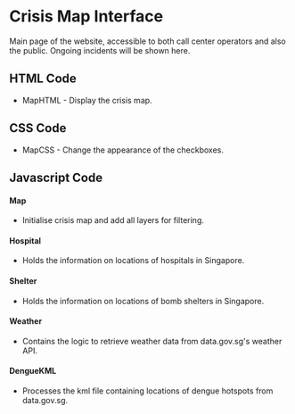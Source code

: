 # Crisis Map Interface
Main page of the website, accessible to both call center operators and also the public. Ongoing incidents will be shown here. 

## HTML Code 
* MapHTML - Display the crisis map.

## CSS Code
* MapCSS - Change the appearance of the checkboxes.

## Javascript Code

#### Map
* Initialise crisis map and add all layers for filtering.

#### Hospital
* Holds the information on locations of hospitals in Singapore.

#### Shelter
* Holds the information on locations of bomb shelters in Singapore.

#### Weather
* Contains the logic to retrieve weather data from data.gov.sg's weather API.

#### DengueKML
* Processes the kml file containing locations of dengue hotspots from data.gov.sg.
